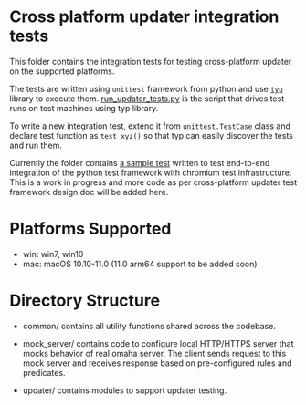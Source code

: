 # Cross platform updater integration tests

This folder contains the integration tests for testing cross-platform updater
on the supported platforms.

The tests are written using `unittest` framework from python and use [`typ`](https://pypi.org/project/typ/)
library to execute them. [run_updater_tests.py](../run_updater_tests.py) is the
script that drives test runs on test machines using typ library.

To write a new integration test, extend it from `unittest.TestCase` class and
declare test function as `test_xyz()` so that typ can easily discover the tests
and run them.

Currently the folder contains [a sample test](hello_test.py) written to test end-to-end
integration of the python test framework with chromium test infrastructure. This
is a work in progress and more code as per cross-platform updater test framework
design doc will be added here.

# Platforms Supported
* win: win7, win10
* mac: macOS 10.10-11.0 (11.0 arm64 support to be added soon)

# Directory Structure
* common/ contains all utility functions shared across the codebase.

* mock_server/ contains code to configure local HTTP/HTTPS server that mocks
  behavior of real omaha server. The client sends request to this mock server
  and receives response based on pre-configured rules and predicates.

* updater/ contains modules to support updater testing.
